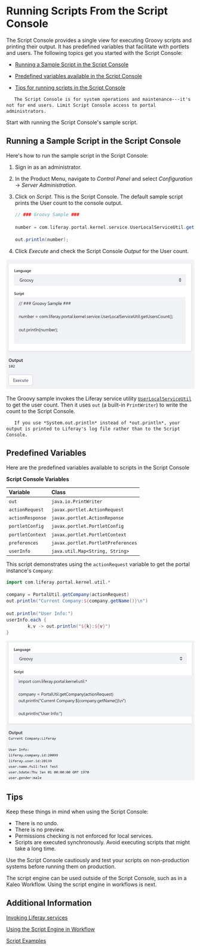 # Running Scripts From the Script Console

The Script Console provides a single view for executing Groovy scripts and printing their output. It has predefined variables that facilitate with portlets and users. The following topics get you started with the Script Console:

- [Running a Sample Script in the Script Console](#running-a-sample-script-in-the-script-console) 

- [Predefined variables available in the Script Console](#predefined-variables)

- [Tips for running scripts in the Script Console](#tips)

```important::
   The Script Console is for system operations and maintenance---it's not for end users. Limit Script Console access to portal administrators.
```

Start with running the Script Console's sample script. 

## Running a Sample Script in the Script Console

Here's how to run the sample script in the Script Console:

1.  Sign in as an administrator.

2.  In the Product Menu, navigate to *Control Panel* and select *Configuration* &rarr; *Server Administration*. 

3.  Click on *Script*. This is the Script Console. The default sample script prints the User count to the console output.

    ```groovy
    // ### Groovy Sample ###

    number = com.liferay.portal.kernel.service.UserLocalServiceUtil.getUsersCount();

    out.println(number);
    ```

4.  Click *Execute* and check the Script Console *Output* for the User count.

![The Script Console's sample Groovy script prints the User count to Script Console output.](./running-scripts-from-the-script-console/images/01.png)

The Groovy sample invokes the Liferay service utility [`UserLocalServiceUtil`](https://docs.liferay.com/dxp/portal/7.2-latest/javadocs/portal-kernel/com/liferay/portal/kernel/service/UserLocalServiceUtil.html) to get the user count. Then it uses `out` (a built-in `PrintWriter`) to write the count to the Script Console.

```note::
   If you use *System.out.println* instead of *out.println*, your output is printed to Liferay's log file rather than to the Script Console.
```

## Predefined Variables

Here are the predefined variables available to scripts in the Script Console

**Script Console Variables**

| Variable | Class |
| :------- | :---- |
| `out` | `java.io.PrintWriter` |
| `actionRequest` | `javax.portlet.ActionRequest` |
| `actionResponse` | `javax.portlet.ActionReponse` |
| `portletConfig` | `javax.portlet.PortletConfig` |
| `portletContext` | `javax.portlet.PortletContext` |
| `preferences` | `javax.portlet.PortletPreferences` |
| `userInfo` | `java.util.Map<String, String>` |

This script demonstrates using the `actionRequest` variable to get the portal instance's `Company`:

```groovy
import com.liferay.portal.kernel.util.*

company = PortalUtil.getCompany(actionRequest)
out.println("Current Company:${company.getName()}\n")

out.println("User Info:")
userInfo.each { 
        k,v -> out.println("${k}:${v}")
}
```

![Here's an example of invoking a Groovy script that uses the predefined out, actionRequest, and userInfo variables to print information about the Company and User.](./running-scripts-from-the-script-console/images/02.png)

## Tips

Keep these things in mind when using the Script Console: 

- There is no undo.
- There is no preview.
- Permissions checking is not enforced for local services.
- Scripts are executed synchronously. Avoid executing scripts that might take a long time. 

Use the Script Console cautiously and test your scripts on non-production systems before running them on production. 

The script engine can be used outside of the Script Console, such as in a Kaleo Workflow. Using the script engine in workflows is next.

## Additional Information

[Invoking Liferay services](./invoking-liferay-services-from-scripts.md)

[Using the Script Engine in Workflow](./using-the-script-engine-in-workflow.md)

[Script Examples](./script-examples.md)
